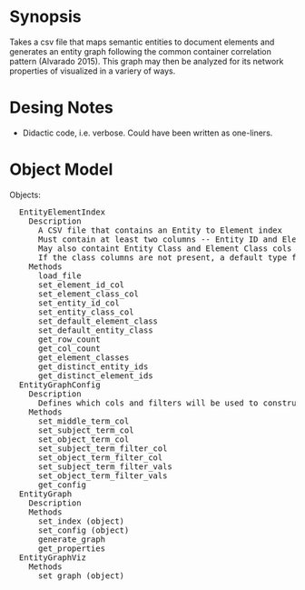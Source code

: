 # Synopsis

Takes a csv file that maps semantic entities to document elements and 
generates an entity graph following the common container correlation 
pattern (Alvarado 2015). This graph may then be analyzed for its network 
properties of visualized in a variery of ways.

# Desing Notes

* Didactic code, i.e. verbose. Could have been written as one-liners.

# Object Model

Objects:
  <pre>
  EntityElementIndex
    Description 
      A CSV file that contains an Entity to Element index
      Must contain at least two columns -- Entity ID and Element ID
      May also containt Entity Class and Element Class cols as well
      If the class columns are not present, a default type for each should be given
    Methods
      load_file
      set_element_id_col
      set_element_class_col
      set_entity_id_col
      set_entity_class_col
      set_default_element_class
      set_default_entity_class
      get_row_count
      get_col_count
      get_element_classes
      get_distinct_entity_ids
      get_distinct_element_ids
  EntityGraphConfig
    Description
      Defines which cols and filters will be used to construct the graph
    Methods
      set_middle_term_col
      set_subject_term_col
      set_object_term_col
      set_subject_term_filter_col
      set_object_term_filter_col      
      set_subject_term_filter_vals
      set_object_term_filter_vals
      get_config
  EntityGraph
    Description
    Methods
      set_index (object)
      set_config (object)
      generate_graph  
      get_properties
  EntityGraphViz
    Methods
      set_graph (object)
</pre>      
      

